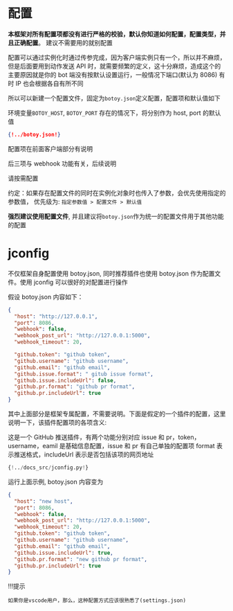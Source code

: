 # 配置

**本框架对所有配置项都没有进行严格的校验，默认你知道如何配置，配置类型，并且正确配置**。
建议不需要用的就别配置

配置可以通过实例化时通过传参完成，因为客户端实例只有一个，所以并不麻烦，但是后面要用到动作发送
API 时，就需要频繁的定义，这十分麻烦，造成这个的主要原因就是你的 bot 端没有按默认设置运行，一般情况下端口(默认为 8086)
有时 IP 也会根据各自有所不同

所以可以新建一个配置文件，固定为`botoy.json`定义配置，配置项和默认值如下

环境变量`BOTOY_HOST`, `BOTOY_PORT` 存在的情况下，将分别作为 host, port 的默认值

```json
{!../botoy.json!}
```

配置项在前面客户端部分有说明

后三项与 webhook 功能有关，后续说明

请按需配置

约定：如果存在配置文件的同时在实例化对象时也传入了参数，会优先使用指定的参数值，
优先级为: `指定参数值 > 配置文件 > 默认值`

**强烈建议使用配置文件**, 并且建议将`botoy.json`作为统一的配置文件用于其他功能的配置

# jconfig

不仅框架自身配置使用 botoy.json,
同时推荐插件也使用 botoy.json 作为配置文件。使用 jconfig 可以很好的对配置进行操作

假设 botoy.json 内容如下：

```json
{
  "host": "http://127.0.0.1",
  "port": 8086,
  "webhook": false,
  "webhook_post_url": "http://127.0.0.1:5000",
  "webhook_timeout": 20,

  "github.token": "github token",
  "github.username": "github username",
  "github.email": "github email",
  "github.issue.format": " gitub issue format",
  "github.issue.includeUrl": false,
  "github.pr.format": "github pr format",
  "github.pr.includeUrl": true
}
```

其中上面部分是框架专属配置，不需要说明。下面是假定的一个插件的配置，这里说明一下，该插件配置项的各项含义:

这是一个 GitHub 推送插件，有两个功能分别对应 issue 和 pr，token，username，eamil 是基础信息配置，issue 和 pr 有自己单独的配置项
format 表示推送格式，includeUrl 表示是否包括该项的网页地址

```python
{!../docs_src/jconfig.py!}
```

运行上面示例, botoy.json 内容变为

```json
{
  "host": "new host",
  "port": 8086,
  "webhook": false,
  "webhook_post_url": "http://127.0.0.1:5000",
  "webhook_timeout": 20,
  "github.token": "github token",
  "github.username": "github username",
  "github.email": "github email",
  "github.issue.includeUrl": true,
  "github.pr.format": "new github pr format",
  "github.pr.includeUrl": true
}
```

!!!提示

    如果你是vscode用户，那么，这种配置方式应该很熟悉了(settings.json)

